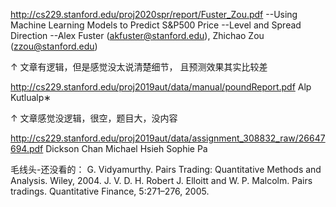 http://cs229.stanford.edu/proj2020spr/report/Fuster_Zou.pdf
--Using Machine Learning Models to Predict S&P500 Price
--Level and Spread Direction
--Alex Fuster (akfuster@stanford.edu), Zhichao Zou (zzou@stanford.edu)

↑ 文章有逻辑，但是感觉没太说清楚细节， 且预测效果其实比较差

http://cs229.stanford.edu/proj2019aut/data/manual/poundReport.pdf
Alp Kutlualp∗

↑ 文章感觉没逻辑，很空，题目大，没内容

http://cs229.stanford.edu/proj2019aut/data/assignment_308832_raw/26647694.pdf
Dickson Chan Michael Hsieh Sophie Pa


毛线头-还没看的：
G. Vidyamurthy. Pairs Trading: Quantitative Methods and Analysis. Wiley, 2004.
J. V. D. H. Robert J. Elloitt and W. P. Malcolm. Pairs tradings. Quantitative Finance, 5:271–276, 2005.
 
